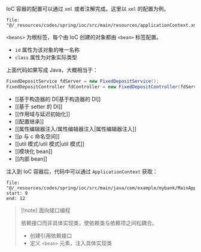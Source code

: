 IoC 容器的配置可以通过 `xml` 或者注解完成。这里以 `xml` 的配置为例。

```reference
file: "@/_resources/codes/spring/ioc/src/main/resources/applicationContext.xml"
```

`<beans>` 为根标签，每个由 IoC 创建的对象都由 `<bean>` 标签配置。
* `id` 属性为该对象的唯一名称
* `class` 属性为对象实际类型

上面代码如果写成 Java，大概相当于：

```java
FixedDepositService fdServer = new FixedDepositService();
FixedDepositController fdController = new FixedDepositController(fdServer);
```

- [[基于构造器的 DI|基于构造器的 DI]]
- [[基于 setter 的 DI]]
- [[作用域与延迟初始化]]
- [[配置继承]]
- [[属性编辑器注入/属性编辑器注入|属性编辑器注入]]
- [[p 与 c 命名空间]]
- [[util 模式/util 模式|util 模式]]
- [[模块化 bean]]
- [[内部 bean]]

注入到 IoC 容器后，代码中可以通过 `ApplicationContext` 获取：

```reference
file: "@/_resources/codes/spring/ioc/src/main/java/com/example/mybank/MainApplication.java"
start: 9
end: 12
```

> [!note] 面向接口编程
>
> 依赖接口而非具体实现类，使依赖类与依赖项之间松耦合。
>
> * 创建引用依赖接口
> * 定义 `<bean>` 元素，注入具体实现类
